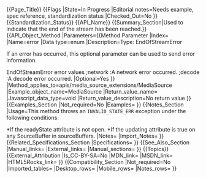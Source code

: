 {{Page_Title}}
{{Flags
|State=In Progress
|Editorial notes=Needs example, spec reference, standardization status
|Checked_Out=No
}}
{{Standardization_Status}}
{{API_Name}}
{{Summary_Section|Used to indicate that the end of the stream has been reached.}}
{{API_Object_Method
|Parameters={{Method Parameter
|Index=
|Name=error
|Data type=enum
|Description=Type: EndOfStreamError

If an error has occurred, this optional parameter can be used to send error information. 

EndOfStreamError error values
;network 
:A network error occurred.
;decode 
:A decode error occurred.
|Optional=Yes
}}
|Method_applies_to=apis/media_source_extensions/MediaSource
|Example_object_name=MediaSource
|Return_value_name=
|Javascript_data_type=void
|Return_value_description=No return value
}}
{{Examples_Section
|Not_required=No
|Examples=
}}
{{Notes_Section
|Usage=This method throws an <code>INVALID_STATE_ERR</code> exception under the following conditions:

*If the readyState attribute is not open.
*If the updating attribute is true on any SourceBuffer in sourceBuffers.
|Notes=
|Import_Notes=
}}
{{Related_Specifications_Section
|Specifications=
}}
{{See_Also_Section
|Manual_links=
|External_links=
|Manual_sections=
}}
{{Topics}}
{{External_Attribution
|Is_CC-BY-SA=No
|MDN_link=
|MSDN_link=
|HTML5Rocks_link=
}}
{{Compatibility_Section
|Not_required=No
|Imported_tables=
|Desktop_rows=
|Mobile_rows=
|Notes_rows=
}}